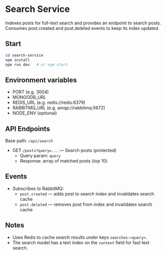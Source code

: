 # Search Service

Indexes posts for full-text search and provides an endpoint to search posts. Consumes post.created and post.deleted events to keep its index updated.

## Start

```powershell
cd search-service
npm install
npm run dev   # or npm start
```

## Environment variables

- PORT (e.g. 3004)
- MONGODB_URL
- REDIS_URL (e.g. redis://redis:6379)
- RABBITMQ_URL (e.g. amqp://rabbitmq:5672)
- NODE_ENV (optional)

## API Endpoints

Base path: `/api/search`

- GET `/posts?query=...` — Search posts (protected)
  - Query param: `query`
  - Response: array of matched posts (top 10)

## Events

- Subscribes to RabbitMQ:
  - `post.created` — adds post to search index and invalidates search cache
  - `post.deleted` — removes post from index and invalidates search cache

## Notes

- Uses Redis to cache search results under keys `searches:<query>`.
- The search model has a text index on the `content` field for fast text search.

